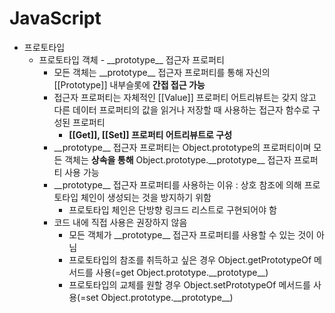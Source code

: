 # JavaScript
* 프로토타입
  - 프로토타입 객체 - \_\_prototype\_\_ 접근자 프로퍼티
    + 모든 객체는 \_\_prototype\_\_ 접근자 프로퍼티를 통해 자신의 [[Prototype]] 내부슬롯에 **간접 접근 가능**
    + 접근자 프로퍼티는 자체적인 [[Value]] 프로퍼티 어트리뷰트는 갖지 않고 다른 데이터 프로퍼티의 값을 읽거나 저장할 때 사용하는 접근자 함수로 구성된 프로퍼티
      + **[[Get]], [[Set]] 프로퍼티 어트리뷰트로 구성**
    + \_\_prototype\_\_ 접근자 프로퍼티는 Object.prototype의 프로퍼티이며 모든 객체는 **상속을 통해** Object.prototype.\_\_prototype\_\_ 접근자 프로퍼티 사용 가능
    + \_\_prototype\_\_ 접근자 프로퍼티를 사용하는 이유 : 상호 참조에 의해 프로토타입 체인이 생성되는 것을 방지하기 위함
      + 프로토타입 체인은 단방향 링크드 리스트로 구현되어야 함
    + 코드 내에 직접 사용은 권장하지 않음
      + 모든 객체가 \_\_prototype\_\_ 접근자 프로퍼티를 사용할 수 있는 것이 아님
      + 프로토타입의 참조를 취득하고 싶은 경우 Object.getPrototypeOf 메서드를 사용(=get Object.prototype.\_\_prototype\_\_)
      + 프로토타입의 교체를 원할 경우 Object.setPrototypeOf 메서드를 사용(=set Object.prototype.\_\_prototype\_\_)